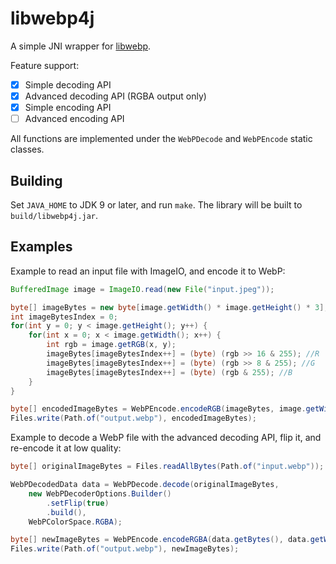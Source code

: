 # libwebp4j

A simple JNI wrapper for [libwebp](https://developers.google.com/speed/webp/docs/api).

Feature support:
- [x] Simple decoding API
- [x] Advanced decoding API (RGBA output only)
- [x] Simple encoding API
- [ ] Advanced encoding API

All functions are implemented under the `WebPDecode` and `WebPEncode` static classes.

## Building

Set `JAVA_HOME` to JDK 9 or later, and run `make`. The library will be built to `build/libwebp4j.jar`.

## Examples

Example to read an input file with ImageIO, and encode it to WebP:
```java
BufferedImage image = ImageIO.read(new File("input.jpeg"));

byte[] imageBytes = new byte[image.getWidth() * image.getHeight() * 3];
int imageBytesIndex = 0;
for(int y = 0; y < image.getHeight(); y++) {
	for(int x = 0; x < image.getWidth(); x++) {
		int rgb = image.getRGB(x, y);
		imageBytes[imageBytesIndex++] = (byte) (rgb >> 16 & 255); //R
		imageBytes[imageBytesIndex++] = (byte) (rgb >> 8 & 255); //G
		imageBytes[imageBytesIndex++] = (byte) (rgb & 255); //B
	}
}

byte[] encodedImageBytes = WebPEncode.encodeRGB(imageBytes, image.getWidth(), image.getHeight(), image.getWidth() * 3, 80);
Files.write(Path.of("output.webp"), encodedImageBytes);
```

Example to decode a WebP file with the advanced decoding API, flip it, and re-encode it at low quality:
```java
byte[] originalImageBytes = Files.readAllBytes(Path.of("input.webp"));

WebPDecodedData data = WebPDecode.decode(originalImageBytes,
	new WebPDecoderOptions.Builder()
		.setFlip(true)
		.build(),
	WebPColorSpace.RGBA);

byte[] newImageBytes = WebPEncode.encodeRGBA(data.getBytes(), data.getWidth(), data.getHeight(), data.getWidth() * 4, 10);
Files.write(Path.of("output.webp"), newImageBytes);
```
